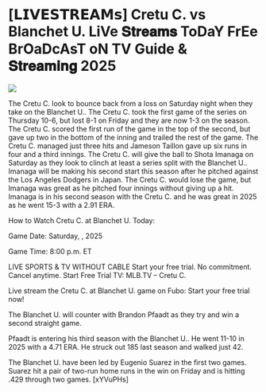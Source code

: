 # [𝗟𝗜𝗩𝗘𝗦𝗧𝗥𝗘𝗔𝗠𝘀] Cretu C. vs Blanchet U. LiVe 𝐒𝐭𝐫𝐞𝐚𝐦𝐬 ToDaY FrEe BrOaDcAsT oN TV Guide & 𝐒𝐭𝐫𝐞𝐚𝐦𝐢𝐧𝐠  2025  
  
  
[![](https://i.imgur.com/qSNzIqt.png)](https://movie.rssnews.media/rOTTILibl.php)  
  
The Cretu C. look to bounce back from a loss on Saturday night when they take on the Blanchet U.. The Cretu C. took the first game of the series on Thursday 10-6, but lost 8-1 on Friday and they are now 1-3 on the season. The Cretu C. scored the first run of the game in the top of the second, but gave up two in the bottom of the inning and trailed the rest of the game. The Cretu C. managed just three hits and Jameson Taillon gave up six runs in four and a third innings. The Cretu C. will give the ball to Shota Imanaga on Saturday as they look to clinch at least a series split with the Blanchet U.. Imanaga will be making his second start this season after he pitched against the Los Angeles Dodgers in Japan. The Cretu C. would lose the game, but Imanaga was great as he pitched four innings without giving up a hit. Imanaga is in his second season with the Cretu C. and he was great in 2025 as he went 15-3 with a 2.91 ERA.

How to Watch Cretu C. at Blanchet U. Today:

Game Date: Saturday, , 2025

Game Time: 8:00 p.m. ET

LIVE SPORTS & TV WITHOUT CABLE
Start your free trial. No commitment. Cancel anytime.
Start Free Trial
TV: MLB.TV – Cretu C.

Live stream the Cretu C. at Blanchet U. game on Fubo: Start your free trial now!

The Blanchet U. will counter with Brandon Pfaadt as they try and win a second straight game.

Pfaadt is entering his third season with the Blanchet U.. He went 11-10 in 2025 with a 4.71 ERA. He struck out 185 last season and walked just 42.

The Blanchet U. have been led by Eugenio Suarez in the first two games. Suarez hit a pair of two-run home runs in the win on Friday and is hitting .429 through two games. [xYVuPHs]